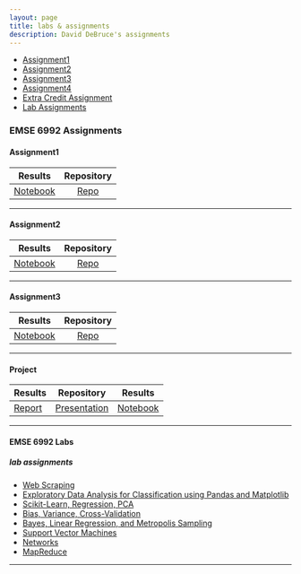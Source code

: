 ```yaml
---
layout: page
title: labs & assignments
description: David DeBruce's assignments
---
```



<div class="navbar">
    <div class="navbar-inner">
        <ul class="nav">
            <li><a href="#Assignment1">Assignment1</a></li>
            <li><a href="#Assignment2">Assignment2</a></li>
            <li><a href="#Assignment3">Assignment3</a></li>
            <li><a href="#Assignment4">Assignment4</a></li>
            <li><a href="#ExtraCredit">Extra Credit Assignment</a></li>
            <li><a href="#labassignments">Lab Assignments</a></li>
        </ul>
    </div>
</div>


### EMSE 6992 Assignments
####  <a name="Assignment1"></a>Assignment1

| Results                | Repository                 |
| ---------------------- |:--------------------------:|
[Notebook](https://github.com/dadebruce/dadebruce.github.io/blob/master/EMSEDataAnalytics-master/EMSE6992_Assignments/HW1_v1.ipynb)| [Repo](https://github.com/dadebruce/dadebruce.github.io/tree/master/EMSEDataAnalytics-master/EMSE6992_Assignments)

---


####  <a name="Assignment2"></a>Assignment2

| Results                | Repository                 |
| ---------------------- |:--------------------------:|
| [Notebook](https://github.com/dadebruce/dadebruce.github.io/blob/master/EMSEDataAnalytics-master/EMSE6992_Assignments/HW2.ipynb)| [Repo](https://github.com/dadebruce/dadebruce.github.io/tree/master/EMSEDataAnalytics-master/EMSE6992_Assignments)|

---


####  <a name="Assignment3"></a>Assignment3


| Results                | Repository                 |
| ---------------------- |:--------------------------:|
| [Notebook](https://github.com/dadebruce/dadebruce.github.io/blob/master/EMSEDataAnalytics-master/EMSE6992_Assignments/HW3_v1.ipynb)| [Repo](https://github.com/dadebruce/dadebruce.github.io/tree/master/EMSEDataAnalytics-master/EMSE6992_Assignments)|

---



####  <a name="Project"></a>Project


| Results                | Repository                 | Results                |
| ---------------------- |:--------------------------:|:----------------------:|
| [Report](https://github.com/dadebruce/dadebruce.github.io/blob/master/EMSEDataAnalytics-master/EMSE6992_Assignments/Report.pdf)| [Presentation](https://github.com/dadebruce/dadebruce.github.io/blob/master/EMSEDataAnalytics-master/EMSE6992_Assignments/Presentation.pdf)| [Notebook](https://github.com/dadebruce/dadebruce.github.io/blob/master/EMSEDataAnalytics-master/EMSE6992_Assignments/PROJECT.ipynb)|

---



#### EMSE 6992 Labs
##### <a name="labassignments"></a>lab assignments

* [Web Scraping](https://github.com/bsharvey/EMSEDataAnalytics/blob/master/EMSE6992_Labs/lab2/Lab_2_A_Johanna.ipynb)
* [Exploratory Data Analysis for Classification using Pandas and Matplotlib](https://github.com/bsharvey/EMSEDataAnalytics/blob/master/EMSE6992_Labs/lab3/lab3full.ipynb)
* [Scikit-Learn, Regression, PCA](https://github.com/bsharvey/EMSEDataAnalytics/blob/master/EMSE6992_Labs/lab4/Lab4full.ipynb)
* [Bias, Variance, Cross-Validation](https://github.com/bsharvey/EMSEDataAnalytics/blob/master/EMSE6992_Labs/lab5/Lab5.ipynb)
* [Bayes, Linear Regression, and Metropolis Sampling](https://github.com/bsharvey/EMSEDataAnalytics/tree/master/EMSE6992_Labs/lab6)
* [Support Vector Machines](https://github.com/bsharvey/EMSEDataAnalytics/blob/master/EMSE6992_Labs/lab10/Lab_10.ipynb)
* [Networks](https://github.com/bsharvey/EMSEDataAnalytics/blob/master/EMSE6992_Labs/lab9/lab_9_with_answers.ipynb)
* [MapReduce](https://github.com/bsharvey/EMSEDataAnalytics/blob/master/EMSE6992_Labs/lab8/lab8_mapreduce.ipynb)



---
